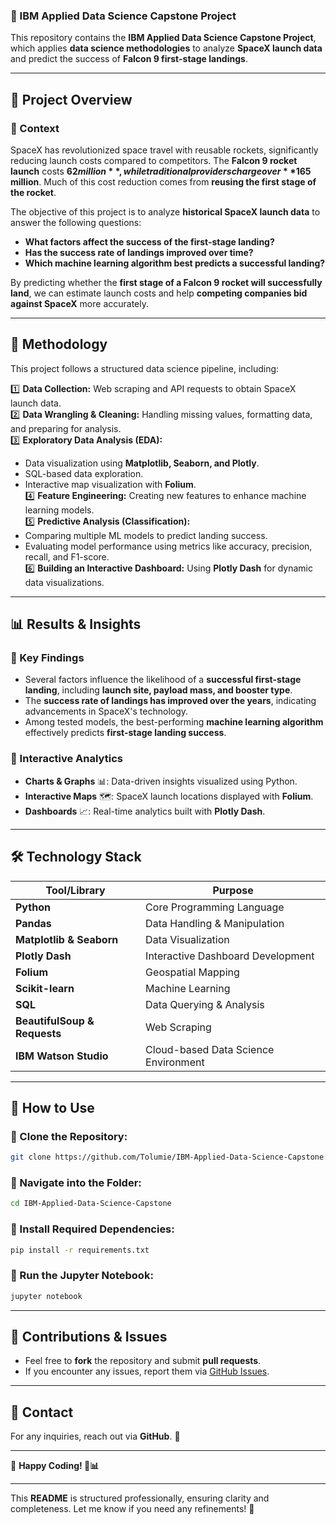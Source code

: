 ### **🚀 IBM Applied Data Science Capstone Project**  

This repository contains the **IBM Applied Data Science Capstone Project**, which applies **data science methodologies** to analyze **SpaceX launch data** and predict the success of **Falcon 9 first-stage landings**.  

---  

## **📖 Project Overview**  

### **🔹 Context**  
SpaceX has revolutionized space travel with reusable rockets, significantly reducing launch costs compared to competitors. The **Falcon 9 rocket launch** costs **$62 million**, while traditional providers charge over **$165 million**. Much of this cost reduction comes from **reusing the first stage of the rocket**.  

The objective of this project is to analyze **historical SpaceX launch data** to answer the following questions:  
- **What factors affect the success of the first-stage landing?**  
- **Has the success rate of landings improved over time?**  
- **Which machine learning algorithm best predicts a successful landing?**  

By predicting whether the **first stage of a Falcon 9 rocket will successfully land**, we can estimate launch costs and help **competing companies bid against SpaceX** more accurately.  

---

## **📌 Methodology**  

This project follows a structured data science pipeline, including:  

1️⃣ **Data Collection:** Web scraping and API requests to obtain SpaceX launch data.  
2️⃣ **Data Wrangling & Cleaning:** Handling missing values, formatting data, and preparing for analysis.  
3️⃣ **Exploratory Data Analysis (EDA):**  
   - Data visualization using **Matplotlib, Seaborn, and Plotly**.  
   - SQL-based data exploration.  
   - Interactive map visualization with **Folium**.  
4️⃣ **Feature Engineering:** Creating new features to enhance machine learning models.  
5️⃣ **Predictive Analysis (Classification):**  
   - Comparing multiple ML models to predict landing success.  
   - Evaluating model performance using metrics like accuracy, precision, recall, and F1-score.  
6️⃣ **Building an Interactive Dashboard:** Using **Plotly Dash** for dynamic data visualizations.  

---

## **📊 Results & Insights**  

### **🔹 Key Findings**  
- Several factors influence the likelihood of a **successful first-stage landing**, including **launch site, payload mass, and booster type**.  
- The **success rate of landings has improved over the years**, indicating advancements in SpaceX's technology.  
- Among tested models, the best-performing **machine learning algorithm** effectively predicts **first-stage landing success**.  

### **🔹 Interactive Analytics**  
- **Charts & Graphs** 📊: Data-driven insights visualized using Python.  
- **Interactive Maps** 🗺️: SpaceX launch locations displayed with **Folium**.  
- **Dashboards** 📈: Real-time analytics built with **Plotly Dash**.  

---

## **🛠 Technology Stack**  

| Tool/Library         | Purpose |
|----------------------|---------|
| **Python**          | Core Programming Language |
| **Pandas**          | Data Handling & Manipulation |
| **Matplotlib & Seaborn** | Data Visualization |
| **Plotly Dash**     | Interactive Dashboard Development |
| **Folium**          | Geospatial Mapping |
| **Scikit-learn**    | Machine Learning |
| **SQL**            | Data Querying & Analysis |
| **BeautifulSoup & Requests** | Web Scraping |
| **IBM Watson Studio** | Cloud-based Data Science Environment |

---

## **🚀 How to Use**  

### **🔹 Clone the Repository:**  
```bash
git clone https://github.com/Tolumie/IBM-Applied-Data-Science-Capstone.git
```

### **🔹 Navigate into the Folder:**  
```bash
cd IBM-Applied-Data-Science-Capstone
```

### **🔹 Install Required Dependencies:**  
```bash
pip install -r requirements.txt
```

### **🔹 Run the Jupyter Notebook:**  
```bash
jupyter notebook
```

---

## **📜 Contributions & Issues**  

- Feel free to **fork** the repository and submit **pull requests**.  
- If you encounter any issues, report them via [GitHub Issues](https://github.com/Tolumie/IBM-Applied-Data-Science-Capstone/issues).  

---

## **📧 Contact**  
For any inquiries, reach out via **GitHub**. 🚀  

---

🔹 **Happy Coding! 🚀📊**  

---

This **README** is structured professionally, ensuring clarity and completeness. Let me know if you need any refinements! 🚀
